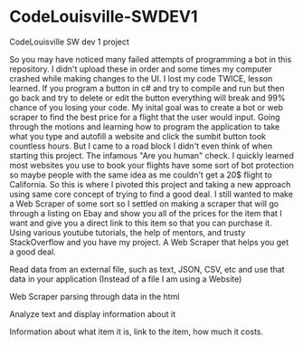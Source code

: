 # CodeLouisville-SWDEV1
CodeLouisville SW dev 1 project

So you may have noticed many failed attempts of programming a bot in this repository. I didn't upload these in order and some times my computer crashed while making 
changes to the UI. I lost my code TWICE, lesson learned. If you program a button in c# and try to compile and run but then go back and try to delete or edit the 
button everything will break and 99% chance of you losing your code. My inital goal was to create a bot or web scraper to find the best price for a flight that the user
would input. Going through the motions and learning how to program the application to take what you type and autofill a website and click the sumbit button took countless hours. But I came to a road block I didn't even think of when starting this project. The infamous "Are you human" check. I quickly learned most websites you
use to book your flights have some sort of bot protection so maybe people with the same idea as me couldn't get a 20$ flight to California. So this is where I pivoted this project and taking a new approach using same core concept of trying to find a good deal. I still wanted to make a Web Scraper of some sort so I settled on making a 
scraper that will go through a listing on Ebay and show you all of the prices for the item that I want and give you a direct link to this item so that you can purchase 
it. Using various youtube tutorials, the help of mentors, and trusty StackOverflow and you have my project. A Web Scraper that helps you get a good deal. 

Read data from an external file, such as text, JSON, CSV, etc and use that data in your application (Instead of a file I am using a Website)

Web Scraper parsing through data in the html

Analyze text and display information about it 

Information about what item it is, link to the item, how much it costs.

